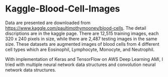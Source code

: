 # Kaggle-Blood-Cell-Images

Data are presented are downloaded from https://www.kaggle.com/paultimothymooney/blood-cells. The detail discriptions are in the kaggle page. There are 12,515 training images, each 320 x 240 pixels in size, while there are 2,487 testing images in the same size. These datasets are augmented images of blood cells from 4 different cell types which are Eosinophil, Lymphocyte, Monocyte, and Neutrophil. 

With implementation of Keras and TensorFlow on AWS Deep Learning AMI, I tried with multiple neural network data structures and convolution neural network data structures.  
